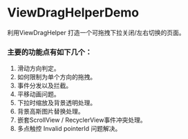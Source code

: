 # ViewDragHelperDemo
利用ViewDragHelper 打造一个可拖拽下拉关闭/左右切换的页面。

### 主要的功能点有如下几个：
1. 滑动方向判定。
2. 如何限制为单个方向的拖拽。
3. 事件分发以及拦截。
4. 平移动画问题。
5. 下拉时缩放及背景透明处理。
6. 背景高斯图片替换处理。
7. 嵌套ScrollView / RecyclerView事件冲突处理。
8. 多点触控 Invalid pointerId 问题解决。
